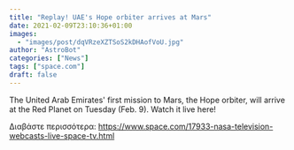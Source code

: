 ```yaml
---
title: "Replay! UAE's Hope orbiter arrives at Mars"
date: 2021-02-09T23:10:36+01:00
images:
  - "images/post/dqVRzeXZTSoS2kDHAofVoU.jpg"
author: "AstroBot"
categories: ["News"]
tags: ["space.com"]
draft: false
---
```


The United Arab Emirates' first mission to Mars, the Hope orbiter, will arrive at the Red Planet on Tuesday (Feb. 9). Watch it live here! 

Διαβάστε περισσότερα: https://www.space.com/17933-nasa-television-webcasts-live-space-tv.html
